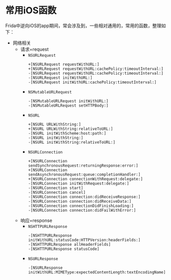 # 常用iOS函数

Frida中逆向iOS的app期间，常会涉及到，一些相对通用的，常用的函数，整理如下：

* 网络相关
  * 请求=request
    * `NSURLRequest`
      ```objc
      +[NSURLRequest requestWithURL:]
      +[NSURLRequest requestWithURL:cachePolicy:timeoutInterval:]
      -[NSURLRequest requestWithURL:cachePolicy:timeoutInterval:]
      -[NSURLRequest initWithURL:]
      -[NSURLRequest initWithURL:cachePolicy:timeoutInterval:]
      ```
    * `NSMutableURLRequest`
      ```objc
      -[NSMutableURLRequest initWithURL:]
      -[NSMutableURLRequest setHTTPBody:]
      ```
    * `NSURL`
      ```objc
      +[NSURL URLWithString:]
      +[NSURL URLWithString:relativeToURL:]
      -[NSURL initWithScheme:host:path:]
      -[NSURL initWithString:]
      -[NSURL initWithString:relativeToURL:]
      ```
    * `NSURLConnection`
      ```objc
      +[NSURLConnection sendSynchronousRequest:returningResponse:error:]
      +[NSURLConnection sendAsynchronousRequest:queue:completionHandler:]
      +[NSURLConnection connectionWithRequest:delegate:]
      -[NSURLConnection initWithRequest:delegate:]
      -[NSURLConnection start]
      -[NSURLConnection cancel]
      -[NSURLConnection connection:didReceiveResponse:]
      -[NSURLConnection connection:didReceiveData:]
      -[NSURLConnection connectionDidFinishLoading:]
      -[NSURLConnection connection:didFailWithError:]
      ```
  * 响应=response
    * `NSHTTPURLResponse`
      ```objc
      -[NSHTTPURLResponse initWithURL:statusCode:HTTPVersion:headerFields:]
      -[NSHTTPURLResponse allHeaderFields]
      -[NSHTTPURLResponse statusCode]
      ```
    * `NSURLResponse`
      ```objc
      -[NSURLResponse initWithURL:MIMEType:expectedContentLength:textEncodingName]
      ```
